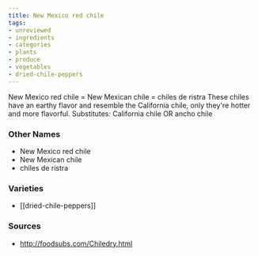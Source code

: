 ```yaml
---
title: New Mexico red chile
tags:
- unreviewed
- ingredients
- categories
- plants
- produce
- vegetables
- dried-chile-peppers
---
```

New Mexico red chile = New Mexican chile = chiles de ristra These chiles have an earthy flavor and resemble the California chile, only they're hotter and more flavorful. Substitutes: California chile OR ancho chile

### Other Names

* New Mexico red chile
* New Mexican chile
* chiles de ristra

### Varieties

* [[dried-chile-peppers]]

### Sources
* http://foodsubs.com/Chiledry.html
